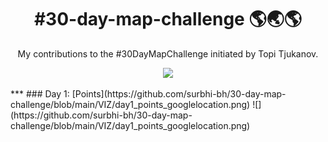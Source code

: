 <h1 align="center">
#30-day-map-challenge 🌎🌏🌎
</h1>

<div align="center">

My contributions to the #30DayMapChallenge initiated by Topi Tjukanov.

![](https://raw.githubusercontent.com/tjukanovt/30DayMapChallenge/master/images/map_challenge_themes_2020.jpg)

</div>
***
### Day 1: [Points](https://github.com/surbhi-bh/30-day-map-challenge/blob/main/VIZ/day1_points_googlelocation.png)
![](https://github.com/surbhi-bh/30-day-map-challenge/blob/main/VIZ/day1_points_googlelocation.png)
